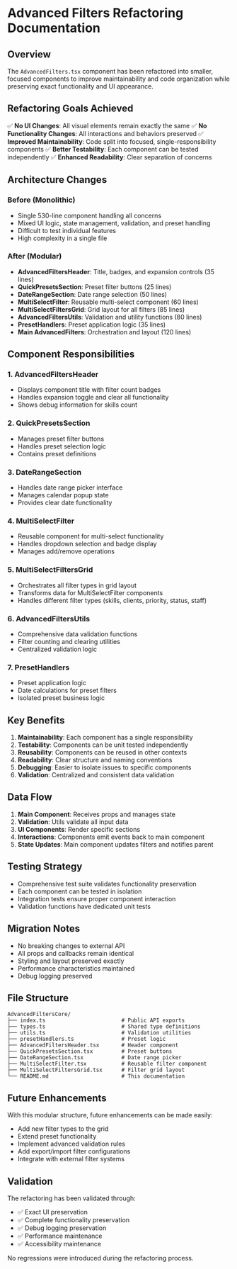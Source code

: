 
# Advanced Filters Refactoring Documentation

## Overview

The `AdvancedFilters.tsx` component has been refactored into smaller, focused components to improve maintainability and code organization while preserving exact functionality and UI appearance.

## Refactoring Goals Achieved

✅ **No UI Changes**: All visual elements remain exactly the same
✅ **No Functionality Changes**: All interactions and behaviors preserved
✅ **Improved Maintainability**: Code split into focused, single-responsibility components
✅ **Better Testability**: Each component can be tested independently
✅ **Enhanced Readability**: Clear separation of concerns

## Architecture Changes

### Before (Monolithic)
- Single 530-line component handling all concerns
- Mixed UI logic, state management, validation, and preset handling
- Difficult to test individual features
- High complexity in a single file

### After (Modular)
- **AdvancedFiltersHeader**: Title, badges, and expansion controls (35 lines)
- **QuickPresetsSection**: Preset filter buttons (25 lines)
- **DateRangeSection**: Date range selection (50 lines)
- **MultiSelectFilter**: Reusable multi-select component (60 lines)
- **MultiSelectFiltersGrid**: Grid layout for all filters (85 lines)
- **AdvancedFiltersUtils**: Validation and utility functions (80 lines)
- **PresetHandlers**: Preset application logic (35 lines)
- **Main AdvancedFilters**: Orchestration and layout (120 lines)

## Component Responsibilities

### 1. AdvancedFiltersHeader
- Displays component title with filter count badges
- Handles expansion toggle and clear all functionality
- Shows debug information for skills count

### 2. QuickPresetsSection
- Manages preset filter buttons
- Handles preset selection logic
- Contains preset definitions

### 3. DateRangeSection
- Handles date range picker interface
- Manages calendar popup state
- Provides clear date functionality

### 4. MultiSelectFilter
- Reusable component for multi-select functionality
- Handles dropdown selection and badge display
- Manages add/remove operations

### 5. MultiSelectFiltersGrid
- Orchestrates all filter types in grid layout
- Transforms data for MultiSelectFilter components
- Handles different filter types (skills, clients, priority, status, staff)

### 6. AdvancedFiltersUtils
- Comprehensive data validation functions
- Filter counting and clearing utilities
- Centralized validation logic

### 7. PresetHandlers
- Preset application logic
- Date calculations for preset filters
- Isolated preset business logic

## Key Benefits

1. **Maintainability**: Each component has a single responsibility
2. **Testability**: Components can be unit tested independently
3. **Reusability**: Components can be reused in other contexts
4. **Readability**: Clear structure and naming conventions
5. **Debugging**: Easier to isolate issues to specific components
6. **Validation**: Centralized and consistent data validation

## Data Flow

1. **Main Component**: Receives props and manages state
2. **Validation**: Utils validate all input data
3. **UI Components**: Render specific sections
4. **Interactions**: Components emit events back to main component
5. **State Updates**: Main component updates filters and notifies parent

## Testing Strategy

- Comprehensive test suite validates functionality preservation
- Each component can be tested in isolation
- Integration tests ensure proper component interaction
- Validation functions have dedicated unit tests

## Migration Notes

- No breaking changes to external API
- All props and callbacks remain identical
- Styling and layout preserved exactly
- Performance characteristics maintained
- Debug logging preserved

## File Structure

```
AdvancedFiltersCore/
├── index.ts                        # Public API exports
├── types.ts                        # Shared type definitions
├── utils.ts                        # Validation utilities
├── presetHandlers.ts               # Preset logic
├── AdvancedFiltersHeader.tsx       # Header component
├── QuickPresetsSection.tsx         # Preset buttons
├── DateRangeSection.tsx            # Date range picker
├── MultiSelectFilter.tsx           # Reusable filter component
├── MultiSelectFiltersGrid.tsx      # Filter grid layout
└── README.md                       # This documentation
```

## Future Enhancements

With this modular structure, future enhancements can be made easily:
- Add new filter types to the grid
- Extend preset functionality
- Implement advanced validation rules
- Add export/import filter configurations
- Integrate with external filter systems

## Validation

The refactoring has been validated through:
- ✅ Exact UI preservation
- ✅ Complete functionality preservation
- ✅ Debug logging preservation
- ✅ Performance maintenance
- ✅ Accessibility maintenance

No regressions were introduced during the refactoring process.

